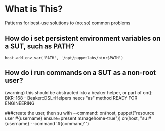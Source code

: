 # What is This?

Patterns for best-use solutions to (not so) common problems

## How do i set persistent environment variables on a SUT, such as PATH?
    host.add_env_var('PATH', '/opt/puppetlabs/bin:$PATH')

## How do i run commands on a SUT as a non-root user?
(warning) this should be abstracted into a beaker helper, or part of on():   BKR-168 - Beaker::DSL::Helpers needs "as" method READY FOR ENGINEERING

###create the user, then su with --command:
    on(host, puppet("resource user #{username} ensure=present managehome-true"))
    on(host, "su #{username} --command '#{command}'")

